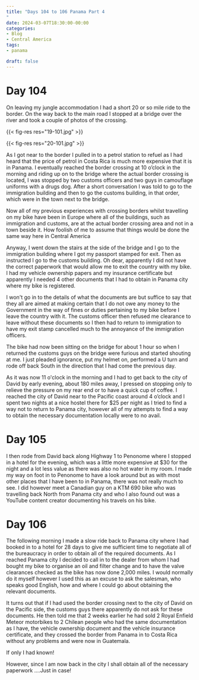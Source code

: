 ```yaml
---
title: "Days 104 to 106 Panama Part 4
"
date: 2024-03-07T18:30:00-00:00
categories:
- Blog
- Central America
tags:
- panama

draft: false
---
```


# Day 104

On leaving my jungle accommodation I had a short 20 or so mile ride to the border. On the way back to the main road I stopped at a bridge over the river and took a couple of photos of the crossing. 

{{< fig-res res="19-101.jpg" >}}

{{< fig-res res="20-101.jpg" >}}

As I got near to the border I pulled in to a petrol station to refuel as I had heard that the price of petrol in Costa Rica is much more expensive that it is in Panama. I eventually reached the border crossing at 10 o’clock in the morning and riding up on to the bridge where the actual border crossing is located, I was stopped by two customs officers and two guys in camouflage uniforms with a drugs dog. After a short conversation I was told to go to the immigration building and then to go the customs building, in that order, which were in the town next to the bridge.

Now all of my previous experiences with crossing borders whilst travelling on my bike have been in Europe where all of the buildings, such as immigration and customs, are at the actual border crossing area and not in a town beside it. How foolish of me to assume that things would be done the same way here in Central America 

Anyway, I went down the stairs at the side of the bridge and I go to the immigration building where I got my passport stamped for exit. Then as instructed I go to the customs building. Oh dear, apparently I did not have the correct paperwork that would allow me to exit the country with my bike. I had my vehicle ownership papers and my insurance certificate but apparently I needed 4 other documents that I had to obtain in Panama city where my bike is registered. 

I won't go in to the details of what the documents are but suffice to say that they all are aimed at making certain that I do not owe any money to the Government in the way of fines or duties pertaining to my bike before I leave the country with it. The customs officer then refused me clearance to leave without these documents so I then had to return to immigration to have my exit stamp cancelled much to the annoyance of the immigration officers. 

The bike had now been sitting on the bridge for about 1 hour so when I returned the customs guys on the bridge were furious and started shouting at me. I just pleaded ignorance, put my helmet on, performed a U turn and rode off back South in the direction that I had come the previous day. 

As it was now 11 o'clock in the morning and I had to get back to the city of David by early evening, about 180 miles away, I pressed on stopping only to relieve the pressure on my rear end or to have a quick cup of coffee. I reached the city of David near to the Pacific coast around 4 o’clock and I spent two nights at a nice hostel there for $25 per night as I tried to find a way not to return to Panama city, however all of my attempts to find a way to obtain the necessary documentation locally were to no avail. 

# Day 105

I then rode from David back along Highway 1 to Penonome where I stopped in a hotel for the evening, which was a little more expensive at $30 for the night and a lot less value as there was also no hot water in my room. I made my way on foot in to Penonome to have a look around but as with most other places that I have been to in Panama, there was not really much to see. I did however meet a Canadian guy on a KTM 690 bike who was travelling back North from Panama city and who I also found out was a YouTube content creator documenting his travels on his bike. 

# Day 106

The following morning I made a slow ride back to Panama city where I had booked in to a hotel for 28 days to give me sufficient time to negotiate all of the bureaucracy in order to obtain all of the required documents. As I reached Panama city I decided to call in to the dealer from whom I had bought my bike to organise an oil and filter change and to have the valve clearances checked as the bike has now done 2,000 miles. I would normally do it myself however I used this as an excuse to ask the salesman, who speaks good English, how and where I could go about obtaining the relevant documents.

It turns out that if I had used the border crossing next to the city of David on the Pacific side, the customs guys there apparently do not ask for these documents. He then told me that 2 weeks earlier he had sold 2 Royal Enfield Meteor motorbikes to 2 Chilean people who had the same documentation as I have, the vehicle ownership document and the vehicle insurance certificate, and they crossed the border from Panama in to Costa Rica without any problems and were now in Guatemala. 

If only I had known!

However, since I am now back in the city I shall obtain all of the necessary paperwork ....Just in case!